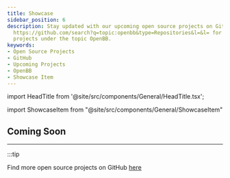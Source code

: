 ```yaml
---
title: Showcase
sidebar_position: 6
description: Stay updated with our upcoming open source projects on GitHub. Visit
  https://github.com/search?q=topic:openbb&type=Repositories&l=&l= for more open source
  projects under the topic OpenBB.
keywords:
- Open Source Projects
- GitHub
- Upcoming Projects
- OpenBB
- Showcase Item
---
```


import HeadTitle from '@site/src/components/General/HeadTitle.tsx';

<HeadTitle title="Showcase | OpenBB Platform Docs" />

import ShowcaseItem from "@site/src/components/General/ShowcaseItem"

## Coming Soon

---

:::tip

Find more open source projects on GitHub [here](https://github.com/search?q=topic:openbb&type=Repositories&l=&l=)
